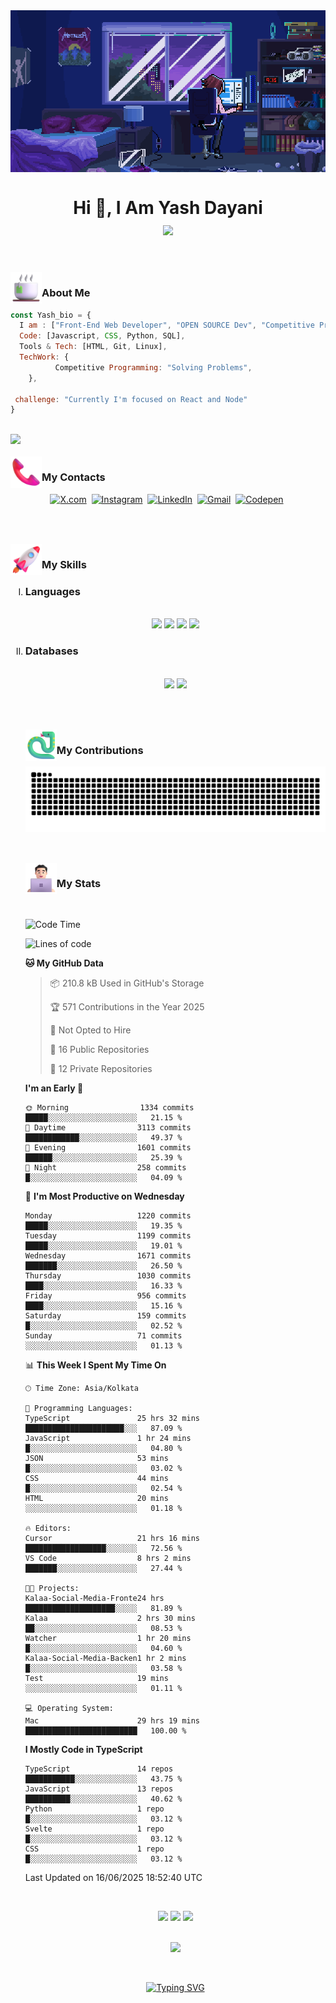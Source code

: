 <img align='center' src="header.gif" >

<div align="center">
    <h1>Hi 👋, I Am Yash Dayani <br> <img src="https://komarev.com/ghpvc/?username=YashDayani&color=F8BAAA&style=flat"></h1><br>
</div>

<br>
        
<img align='left' src="https://github.com/Ayon-SSP/Ayon-SSP/blob/main/Profile2/cofi.png" width="50">
<h3>About Me</h3>

```javascript
const Yash_bio = {
  I am : ["Front-End Web Developer", "OPEN SOURCE Dev", "Competitive Programming"],
  Code: [Javascript, CSS, Python, SQL],
  Tools & Tech: [HTML, Git, Linux],
  TechWork: {
          Competitive Programming: "Solving Problems",
    },

 challenge: "Currently I'm focused on React and Node"
}
```

<br/>
 <img src="https://github-profile-trophy.vercel.app/?username=yashdayani&column=8&margin-w=20&margin-h=20">
<br/>
<br/>

<img align='left' src="Telephone.png" width="50">
<h3>My Contacts</h3>
<div align="center"> 
    <a href="https://twitter.com/yash_dayani"><img src="https://img.shields.io/badge/X-%23000000.svg?style=for-the-badge&logo=X&logoColor=white" alt="X.com" /></a>&nbsp;
    <a href="https://instagram.com/yash.dayani"><img src="https://img.shields.io/badge/instagram-%23E4405F.svg?&style=for-the-badge&logo=instagram&logoColor=white" alt="Instagram" /></a>&nbsp;
    <a href="https://www.linkedin.com/in/yashday/"><img src="https://img.shields.io/badge/linkedin-%230077B5.svg?&style=for-the-badge&logo=linkedin&logoColor=white" alt="LinkedIn" /></a>&nbsp;
    <a href="mailto:yashdayani0@gmail.com?cc=yash4work+viaGithub@proton.me&subject=Hello%20Yash!"><img src="https://img.shields.io/badge/gmail-%23D14836.svg?&style=for-the-badge&logo=gmail&logoColor=white" alt="Gmail"/></a>&nbsp;
    <a href="https://codepen.io/YashDayani/pens/public"><img src="https://img.shields.io/badge/Codepen-000000?style=for-the-badge&logo=codepen&logoColor=white" alt="Codepen" /></a>&nbsp;
</div>

<br/>
<h2></h2>
<br/>

<img align='left' src="Rocket.png" width="50">
<h3>My Skills</h3>
<ol type="I">
    <li><h3>Languages</h3> <br>
        <!-- Languages -->
        <div align="center"> 
            <img src="https://img.shields.io/badge/html5-%23E34F26.svg?style=for-the-badge&logo=html5&logoColor=white&color=F4470B">
            <img src="https://img.shields.io/badge/css3-%231572B6.svg?style=for-the-badge&logo=css3&logoColor=white&color=2862E9">
            <img src="https://img.shields.io/badge/javascript-%23323330.svg?style=for-the-badge&logo=javascript&logoColor=%23F7DF1E">
            <img src="https://img.shields.io/badge/python-3670A0?style=for-the-badge&logo=python&logoColor=ffdd54&color=4886B7">
        </div>
    </li>
    <li><h3>Databases</h3> <br>
        <!-- Database -->
        <div align="center">
            <img src="https://img.shields.io/badge/sqlite-%2307405e.svg?style=for-the-badge&logo=sqlite&logoColor=white">
            <img src="https://img.shields.io/badge/mysql-4479A1.svg?style=for-the-badge&logo=mysql&logoColor=white">
        </div> 
<!-- Frameworks -->
<!-- Tools -->
<!-- OS <img src=""> -->

<br/>
<h2></h2>
<br/>

<img align='left' src="Snake.png" width="50">
<h3>My Contributions</h3>
<img alt="snake eating my contributions" src="https://raw.githubusercontent.com/yashdayani/yashdayani/output/github-contribution-grid-snake.svg">

<br/>
<h2></h2>
<br/>

<img align='left' src="Stats.png" width="50">
<h3>My Stats</h3>
<br>

<!--START_SECTION:waka-->
![Code Time](http://img.shields.io/badge/Code%20Time-743%20hrs%2051%20mins-blue)

![Lines of code](https://img.shields.io/badge/From%20Hello%20World%20I%27ve%20Written-2.9%20million%20lines%20of%20code-blue)

**🐱 My GitHub Data** 

> 📦 210.8 kB Used in GitHub's Storage 
 > 
> 🏆 571 Contributions in the Year 2025
 > 
> 🚫 Not Opted to Hire
 > 
> 📜 16 Public Repositories 
 > 
> 🔑 12 Private Repositories 
 > 
**I'm an Early 🐤** 

```text
🌞 Morning                1334 commits        █████░░░░░░░░░░░░░░░░░░░░   21.15 % 
🌆 Daytime                3113 commits        ████████████░░░░░░░░░░░░░   49.37 % 
🌃 Evening                1601 commits        ██████░░░░░░░░░░░░░░░░░░░   25.39 % 
🌙 Night                  258 commits         █░░░░░░░░░░░░░░░░░░░░░░░░   04.09 % 
```
📅 **I'm Most Productive on Wednesday** 

```text
Monday                   1220 commits        █████░░░░░░░░░░░░░░░░░░░░   19.35 % 
Tuesday                  1199 commits        █████░░░░░░░░░░░░░░░░░░░░   19.01 % 
Wednesday                1671 commits        ███████░░░░░░░░░░░░░░░░░░   26.50 % 
Thursday                 1030 commits        ████░░░░░░░░░░░░░░░░░░░░░   16.33 % 
Friday                   956 commits         ████░░░░░░░░░░░░░░░░░░░░░   15.16 % 
Saturday                 159 commits         █░░░░░░░░░░░░░░░░░░░░░░░░   02.52 % 
Sunday                   71 commits          ░░░░░░░░░░░░░░░░░░░░░░░░░   01.13 % 
```


📊 **This Week I Spent My Time On** 

```text
🕑︎ Time Zone: Asia/Kolkata

💬 Programming Languages: 
TypeScript               25 hrs 32 mins      ██████████████████████░░░   87.09 % 
JavaScript               1 hr 24 mins        █░░░░░░░░░░░░░░░░░░░░░░░░   04.80 % 
JSON                     53 mins             █░░░░░░░░░░░░░░░░░░░░░░░░   03.02 % 
CSS                      44 mins             █░░░░░░░░░░░░░░░░░░░░░░░░   02.54 % 
HTML                     20 mins             ░░░░░░░░░░░░░░░░░░░░░░░░░   01.18 % 

🔥 Editors: 
Cursor                   21 hrs 16 mins      ██████████████████░░░░░░░   72.56 % 
VS Code                  8 hrs 2 mins        ███████░░░░░░░░░░░░░░░░░░   27.44 % 

🐱‍💻 Projects: 
Kalaa-Social-Media-Fronte24 hrs              ████████████████████░░░░░   81.89 % 
Kalaa                    2 hrs 30 mins       ██░░░░░░░░░░░░░░░░░░░░░░░   08.53 % 
Watcher                  1 hr 20 mins        █░░░░░░░░░░░░░░░░░░░░░░░░   04.60 % 
Kalaa-Social-Media-Backen1 hr 2 mins         █░░░░░░░░░░░░░░░░░░░░░░░░   03.58 % 
Test                     19 mins             ░░░░░░░░░░░░░░░░░░░░░░░░░   01.11 % 

💻 Operating System: 
Mac                      29 hrs 19 mins      █████████████████████████   100.00 % 
```

**I Mostly Code in TypeScript** 

```text
TypeScript               14 repos            ███████████░░░░░░░░░░░░░░   43.75 % 
JavaScript               13 repos            ██████████░░░░░░░░░░░░░░░   40.62 % 
Python                   1 repo              █░░░░░░░░░░░░░░░░░░░░░░░░   03.12 % 
Svelte                   1 repo              █░░░░░░░░░░░░░░░░░░░░░░░░   03.12 % 
CSS                      1 repo              █░░░░░░░░░░░░░░░░░░░░░░░░   03.12 % 
```




 Last Updated on 16/06/2025 18:52:40 UTC
<!--END_SECTION:waka-->

<br>

<div align=center>
  <p align="center">
  <img height="50%" width="auto" src ="https://github-readme-stats.vercel.app/api?username=yashdayani&show_icons=true&count_private=true&theme=swift&hide_border=true&hide=issues,contribs&bg_color=00000000">
  <img height="50%" width="auto" src ="https://github-readme-stats.vercel.app/api/top-langs/?username=yashdayani&layout=compact&hide_border=true&theme=swift&bg_color=00000000&langs_count=6">
  <img src ="https://github-readme-streak-stats.herokuapp.com?user=yashdayani&theme=swift&hide_border=true&background=FFFFFF00">
  <br>
  <br>

<!-- <p align="center">
  <img align="left" src ="https://github-readme-stats.vercel.app/api/pin/?username=yashdayani&repo=Netflix-Clone">
  <img align="right" src ="https://github-readme-stats.vercel.app/api/pin/?username=yashdayani&repo=Netflix-Clone">
</p> -->

<a href="#" align='left'><img src="https://raw.githubusercontent.com/Tarikul-Islam-Anik/Animated-Fluent-Emojis/master/Emojis/Hand%20gestures/Backhand%20Index%20Pointing%20Up%20Light%20Skin%20Tone.png" width="50"></a>

<br>

<a href="#" align='left'><img src="https://readme-typing-svg.demolab.com?font=Roboto&weight=700&size=20&duration=1500&pause=3000&color=1F2328&center=true&vCenter=true&random=false&width=435&lines=‎‎‎‎‎SCROLL+TO+TOP" alt="Typing SVG" /></a>
